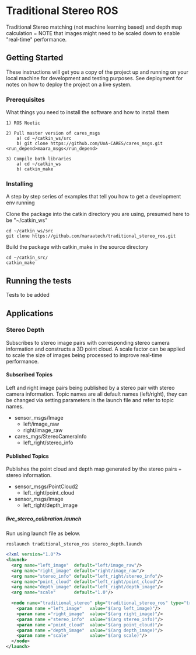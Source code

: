 # Traditional Stereo ROS
Traditional Stereo matching (not machine learning based) and depth map calculation = NOTE that images might need to be scaled down to enable "real-time" performance.

## Getting Started

These instructions will get you a copy of the project up and running on your local machine for development and testing purposes. See deployment for notes on how to deploy the project on a live system.

### Prerequisites

What things you need to install the software and how to install them

```
1) ROS Noetic

2) Pull master version of cares_msgs
    a) cd ~/catkin_ws/src
    b) git clone https://github.com/UoA-CARES/cares_msgs.git  <run_depend>maara_msgs</run_depend>

3) Compile both libraries
    a) cd ~/catkin_ws
    b) catkin_make
```

### Installing

A step by step series of examples that tell you how to get a development env running

Clone the package into the catkin directory you are using, presumed here to be "~/catkin_ws"

```
cd ~/catkin_ws/src
git clone https://github.com/maraatech/traditional_stereo_ros.git
```

Build the package with catkin_make in the source directory

```
cd ~/catkin_src/
catkin_make
```

## Running the tests

Tests to be added

## Applications

### Stereo Depth
Subscribes to stereo image pairs with corresponding stereo camera information and constructs a 3D point cloud.
A scale factor can be applied to scale the size of images being processed to improve real-time performance.

#### Subscribed Topics
Left and right image pairs being published by a stereo pair with stereo camera information.
Topic names are all default names (left/right), they can be changed via setting parameters in the launch file and refer to topic names.

* sensor_msgs/Image
    * left/image_raw
    * right/image_raw
* cares_mgs/StereoCameraInfo
    * left_right/stereo_info

#### Published Topics
Publishes the point cloud and depth map generated by the stereo pairs + stereo information.

* sensor_msgs/PointCloud2
    * left_right/point_cloud
* sensor_msgs/Image
    * left_right/depth_image

##### live_stereo_calibration.launch
Run using launch file as below.

```
roslaunch traditional_stereo_ros stereo_depth.launch
```

```xml
<?xml version="1.0"?>
<launch>
  <arg name="left_image"  default="left/image_raw"/>
  <arg name="right_image" default="right/image_raw"/>
  <arg name="stereo_info" default="left_right/stereo_info"/>
  <arg name="point_cloud" default="left_right/point_cloud"/>
  <arg name="depth_image" default="left_right/depth_image"/>
  <arg name="scale"       default="1.0"/>

  <node name="traditional_stereo" pkg="traditional_stereo_ros" type="traditional_stereo" output="screen">
    <param name ="left_image"   value="$(arg left_image)"/>
    <param name ="right_image"  value="$(arg right_image)"/>
    <param name ="stereo_info"  value="$(arg stereo_info)"/>
    <param name ="point_cloud"  value="$(arg point_cloud)"/>
    <param name ="depth_image"  value="$(arg depth_image)"/>
    <param name ="scale"        value="$(arg scale)"/>
  </node>
</launch>
```
